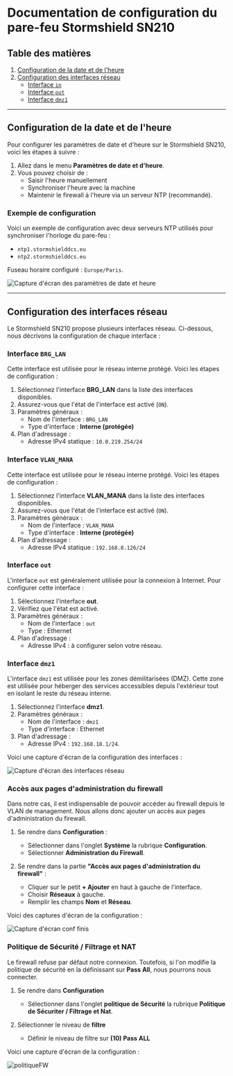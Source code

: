 # Documentation de configuration du pare-feu Stormshield SN210

## Table des matières
1. [Configuration de la date et de l'heure](#configuration-de-la-date-et-de-lheure)
2. [Configuration des interfaces réseau](#configuration-des-interfaces-réseau)
   - [Interface `in`](#interface-in)
   - [Interface `out`](#interface-out)
   - [Interface `dmz1`](#interface-dmz1)

---

## Configuration de la date et de l'heure

Pour configurer les paramètres de date et d'heure sur le Stormshield SN210, voici les étapes à suivre :

1. Allez dans le menu **Paramètres de date et d'heure**.
2. Vous pouvez choisir de :
   - Saisir l'heure manuellement
   - Synchroniser l'heure avec la machine
   - Maintenir le firewall à l'heure via un serveur NTP (recommandé).

### Exemple de configuration

Voici un exemple de configuration avec deux serveurs NTP utilisés pour synchroniser l'horloge du pare-feu :
- `ntp1.stormshielddcs.eu`
- `ntp2.stormshielddcs.eu`

Fuseau horaire configuré : `Europe/Paris`.

![Capture d'écran des paramètres de date et heure](https://raw.githubusercontent.com/PatrickDummans/Bourges2025/refs/heads/main/images/Confg%C3%A9n%C3%A9raleFW.png)

---

## Configuration des interfaces réseau

Le Stormshield SN210 propose plusieurs interfaces réseau. Ci-dessous, nous décrivons la configuration de chaque interface :

### Interface `BRG_LAN`

Cette interface est utilisée pour le réseau interne protégé. Voici les étapes de configuration :

1. Sélectionnez l'interface **BRG_LAN** dans la liste des interfaces disponibles.
2. Assurez-vous que l'état de l'interface est activé (`ON`).
3. Paramètres généraux :
   - Nom de l'interface : `BRG_LAN`
   - Type d'interface : **Interne (protégée)**
4. Plan d'adressage :
   - Adresse IPv4 statique : `10.0.219.254/24`

### Interface `VLAN_MANA`

Cette interface est utilisée pour le réseau interne protégé. Voici les étapes de configuration :

1. Sélectionnez l'interface **VLAN_MANA** dans la liste des interfaces disponibles.
2. Assurez-vous que l'état de l'interface est activé (`ON`).
3. Paramètres généraux :
   - Nom de l'interface : `VLAN_MANA`
   - Type d'interface : **Interne (protégée)**
4. Plan d'adressage :
   - Adresse IPv4 statique : `192.168.0.126/24`


### Interface `out`

L'interface `out` est généralement utilisée pour la connexion à Internet. Pour configurer cette interface :

1. Sélectionnez l'interface **out**.
2. Vérifiez que l'état est activé.
3. Paramètres généraux :
   - Nom de l'interface : `out`
   - Type : Ethernet
4. Plan d'adressage :
   - Adresse IPv4 : à configurer selon votre réseau.

### Interface `dmz1`

L'interface `dmz1` est utilisée pour les zones démilitarisées (DMZ). Cette zone est utilisée pour héberger des services accessibles depuis l'extérieur tout en isolant le reste du réseau interne.

1. Sélectionnez l'interface **dmz1**.
2. Paramètres généraux :
   - Nom de l'interface : `dmz1`
   - Type d'interface : Ethernet
3. Plan d'adressage :
   - Adresse IPv4 : `192.168.18.1/24`.

Voici une capture d'écran de la configuration des interfaces :

![Capture d'écran des interfaces réseau](https://raw.githubusercontent.com/PatrickDummans/Bourges2025/refs/heads/main/images/interfacesFW.png)


### Accès aux pages d'administration du firewall

Dans notre cas, il est indispensable de pouvoir accéder au firewall depuis le VLAN de management. Nous allons donc ajouter un accès aux pages d'administration du firewall.

1. Se rendre dans **Configuration** :
   - Sélectionner dans l'onglet **Système** la rubrique **Configuration**.
   - Sélectionner **Administration du Firewall**.

2. Se rendre dans la partie **"Accès aux pages d'administration du firewall"** :
   - Cliquer sur le petit **+ Ajouter** en haut à gauche de l'interface.
   - Choisir **Réseaux** à gauche.
   - Remplir les champs **Nom** et **Réseau**.

Voici des captures d'écran de la configuration :

![Capture d'écran conf finis ](https://raw.githubusercontent.com/PatrickDummans/Bourges2025/refs/heads/main/images/administrationFW.png)


### Politique de Sécurité / Filtrage et NAT

Le firewall refuse par défaut notre connexion. Toutefois, si l'on modifie la politique de sécurité en la définissant sur **Pass All**, nous pourrons nous connecter.

1. Se rendre dans **Configuration** 
   - Sélectionner dans l'onglet **politique de Sécurité** la rubrique **Politique de Sécuriter / Filtrage et Nat**.

2. Sélectionner le niveau de **filtre**
   - Définir le niveau de filtre sur **(10) Pass ALL**

Voici une capture d'écran de la configuration :

![politiqueFW](https://raw.githubusercontent.com/PatrickDummans/Bourges2025/refs/heads/main/images/politiqueFW.png)


